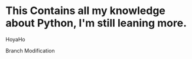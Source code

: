 # This Contains all my knowledge about Python, I'm still leaning more.

HoyaHo



Branch Modification